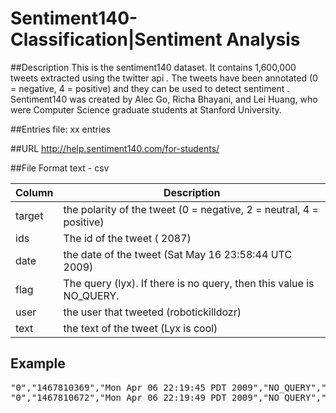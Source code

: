 # Sentiment140- Classification|Sentiment Analysis
##Description
This is the sentiment140 dataset. It contains 1,600,000 tweets extracted using the twitter api . The tweets have been annotated (0 = negative, 4 = positive) and they can be used to detect sentiment .
Sentiment140 was created by Alec Go, Richa Bhayani, and Lei Huang, who were Computer Science graduate students at Stanford University.

##Entries
file: xx entries

##URL
http://help.sentiment140.com/for-students/

##File Format
text - csv

| Column | Description        |
| ----- | ------------------ |
|target| the polarity of the tweet (0 = negative, 2 = neutral, 4 = positive)|
|ids|The id of the tweet ( 2087)|
|date|the date of the tweet (Sat May 16 23:58:44 UTC 2009)|
|flag|The query (lyx). If there is no query, then this value is NO_QUERY.|
|user| the user that tweeted (robotickilldozr)|
|text| the text of the tweet (Lyx is cool)|


## Example
<pre>
"0","1467810369","Mon Apr 06 22:19:45 PDT 2009","NO_QUERY","_TheSpecialOne_","@switchfoot http://twitpic.com/2y1zl - Awww, that's a bummer.  You shoulda got David Carr of Third Day to do it. ;D"
"0","1467810672","Mon Apr 06 22:19:49 PDT 2009","NO_QUERY","scotthamilton","is upset that he can't update his Facebook by texting it... and might cry as a result  School today also. Blah!"
</pre>